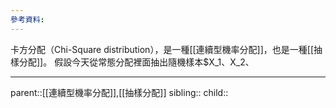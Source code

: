 ```yaml
---
參考資料:
---
```

卡方分配（Chi-Square distribution），是一種[[連續型機率分配]]，也是一種[[抽樣分配]]。
假設今天從常態分配裡面抽出隨機樣本$X_1、X_2、
- - -
parent::[[連續型機率分配]],[[抽樣分配]]
sibling::
child::